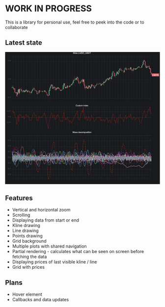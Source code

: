# WORK IN PROGRESS

This is a library for personal use, feel free to peek into the code or to collaborate

## Latest state

![As of last update](./sample.png)

## Features

- Vertical and horizontal zoom
- Scrolling
- Displaying data from start or end
- Kline drawing
- Line drawing
- Points drawing
- Grid background
- Multiple plots with shared navigation
- Partial rendering - calculates what can be seen on screen before fetching the data
- Displaying prices of last visible kline / line
- Grid with prices

## Plans

- Hover element
- Callbacks and data updates